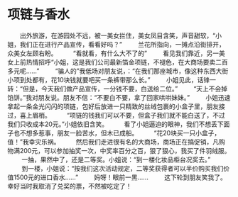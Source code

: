 # 项链与香水
　　出外旅游，在游园处不远，被一美女拦住，美女凤目含笑，声音甜软，“小姐，我们正在进行产品宣传，看看好吗？” 
　　 兰花所指向，一摊点沿街排开，众美女左顾右盼。 
　　 “看就看，有什么大不了的” 
　　 看见我们靠近，另一美女上前热情招呼“小姐，这是我们公司最新箔金项链，不褪色，在大商场要卖二百多元呢……” 
　　 “骗人的”我低场对朋友说，：“在我们那座城市，像这种东西大街小项到处都有，花10块钱就要吧买一条裤带那么长。” 
　　 小姐见此，话锋一转：“但是，今天我们做产品宣传，一分钱不要，白送给二位。” 
　　 “天上不会掉馅饼。”我对朋友说。朋友不信：“不要白不要，拿了回家哄哄妹妹。” 
　　 小姐迅速拿起一条金光闪闪的项链，包好后放进一只精致的丝绒包裹的小盒子里，朋友接过，喜上眉梢。 
　　 “项链的钱我们可以不要，但盒子我们就不能白送了，不过我们只收成本20元。”小姐依旧含笑。 
　　 看了小姐逼迫的眼神，我们不想丢下面子也不想多惹事，朋友一脸苦水，但木已成船。 
　　 “花20块买一只小盒子，值！”我幸灾乐祸。 
　　 然后我们走进很有名的大商场，商场正在搞促销，凡购物满200元，可以参加抽奖一次，中奖率百分之百，狠了狠心，我买了件羽绒服。 
　　 一抽，果然中了，还是二等奖。小姐说：“到一楼化妆品柜台况奖去。” 
　　 到一楼，小姐说：“按我们这次活动规定，二等奖获得者可以半价购买我们价值1500元的进口香水……” 
　　 妈呀！眼前一黑…… 
　　 这下轮到朋友笑我了。幸好当时我取消了兑奖的票，不然被吃定了！
  